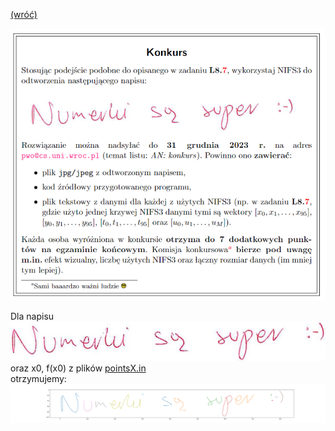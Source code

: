 [(wróć)](../)

![image](polecenie.png)

Dla napisu  
![image](./text.png)  
oraz x0, f(x0) z plików [pointsX.in](./points)  
otrzymujemy:  
![image](out.png)  
